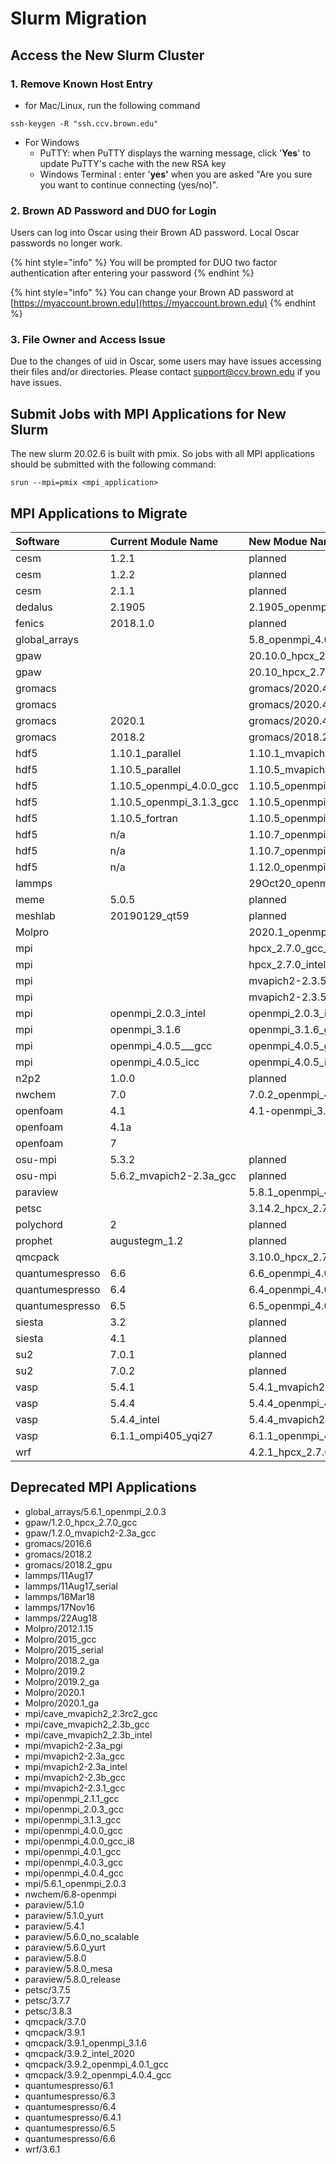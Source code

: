 # Slurm Migration

## Access the New Slurm Cluster

### 1. Remove Known Host Entry

* for Mac/Linux, run the following command

```
ssh-keygen -R "ssh.ccv.brown.edu"
```

* For Windows
  * PuTTY: when PuTTY displays the warning message, click '**Yes**' to update PuTTY's cache with the new RSA key
  * Windows Terminal :  enter '**yes'** when you are asked "Are you sure you want to continue connecting \(yes/no\)".

### 2. Brown AD Password and DUO for Login

Users can log into Oscar using their Brown AD password.  Local Oscar passwords no longer work.

{% hint style="info" %}
You will be prompted for DUO two factor authentication after entering your password
{% endhint %}

{% hint style="info" %}
You can change your Brown AD password at [https://myaccount.brown.edu](https://myaccount.brown.edu)
{% endhint %}

### 3. File Owner and Access Issue

Due to the changes of uid in Oscar, some users may have issues accessing their files and/or directories. Please contact support@ccv.brown.edu if you have issues.

## Submit Jobs with MPI Applications for New Slurm

The new slurm 20.02.6 is built with pmix. So jobs with all MPI applications should be submitted with the following command:

```text
srun --mpi=pmix <mpi_application>
```

## MPI Applications to Migrate

| Software | Current Module Name | New Modue Name |
| :--- | :--- | :--- |
| cesm | 1.2.1 | planned |
| cesm | 1.2.2 | planned |
| cesm | 2.1.1 | planned |
| dedalus | 2.1905 | 2.1905\_openmpi\_4.0.5\_gcc\_10.2\_slurm20 |
| fenics | 2018.1.0 | planned |
| global\_arrays |  | 5.8\_openmpi\_4.0.5\_gcc\_10.2\_slurm20gpawgpaw |
| gpaw |  | 20.10.0\_hpcx\_2.7.0\_intel\_2020.2\_slurm20 |
| gpaw |  | 20.10\_hpcx\_2.7.0\_intel\_2020.2\_slurm20 |
| gromacs |  | gromacs/2020.4\_gpu\_hpcx\_2.7.0\_gcc\_10.2\_slurm20 |
| gromacs |  | gromacs/2020.4\_hpcx\_2.7.0\_gcc\_10.2\_slurm20 |
| gromacs | 2020.1 | gromacs/2020.4\_hpcx\_2.7.0\_gcc\_10.2\_slurm20 |
| gromacs | 2018.2 | gromacs/2018.2\_hpcx\_2.7.0\_gcc\_10.2\_slurm20 |
| hdf5 | 1.10.1\_parallel | 1.10.1\_mvapich2-2.3.5\_gcc\_10.2\_slurm20 |
| hdf5 | 1.10.5\_parallel | 1.10.5\_mvapich2-2.3.5\_intel\_2020.2\_slurm20 |
| hdf5 | 1.10.5\_openmpi\_4.0.0\_gcc | 1.10.5\_openmpi\_4.0.5\_gcc\_10.2\_slurm20 |
| hdf5 | 1.10.5\_openmpi\_3.1.3\_gcc | 1.10.5\_openmpi\_4.0.5\_gcc\_10.2\_slurm20 |
| hdf5 | 1.10.5\_fortran | 1.10.5\_openmpi\_4.0.5\_gcc\_10.2\_slurm20 |
| hdf5 | n/a | 1.10.7\_openmpi\_4.0.5\_gcc\_10.2\_slurm20 |
| hdf5 | n/a | 1.10.7\_openmpi\_4.0.5\_intel\_2020.2\_slurm20 |
| hdf5 | n/a | 1.12.0\_openmpi\_4.0.5\_intel\_2020.2\_slurm20 |
| lammps |  | 29Oct20\_openmpi\_4.0.5\_gcc\_10.2\_slurm20 |
| meme | 5.0.5 | planned |
| meshlab | 20190129\_qt59 | planned |
| Molpro |  | 2020.1\_openmpi\_4.0.5\_gcc\_10.2\_slurm20 |
| mpi |  | hpcx\_2.7.0\_gcc\_10.2\_slurm20 |
| mpi |  | hpcx\_2.7.0\_intel\_2020.2\_slurm20 |
| mpi |  | mvapich2-2.3.5\_gcc\_10.2\_slurm20 |
| mpi |  | mvapich2-2.3.5\_intel\_2020.2\_slurm20 |
| mpi | openmpi\_2.0.3\_intel | openmpi\_2.0.3\_intel\_2020.2\_slurm20 |
| mpi | openmpi\_3.1.6 | openmpi\_3.1.6\_gcc\_10.2\_slurm20 |
| mpi | openmpi\_4.0.5_\__gcc | openmpi\_4.0.5\_gcc\_10.2\_slurm20 |
| mpi | openmpi\_4.0.5\_icc | openmpi\_4.0.5\_intel\_2020.2\_slurm20 |
| n2p2 | 1.0.0 | planned |
| nwchem | 7.0 | 7.0.2\_openmpi\_4.0.5\_intel\_2020.2\_slurm20 |
| openfoam | 4.1 | 4.1-openmpi\_3.1.6\_gcc\_10.2\_slurm20 |
| openfoam | 4.1a |  |
| openfoam | 7 |  |
| osu-mpi | 5.3.2 | planned |
| osu-mpi | 5.6.2\_mvapich2-2.3a\_gcc | planned |
| paraview |  | 5.8.1\_openmpi\_4.0.5\_intel\_2020.2\_slurm20 |
| petsc |  | 3.14.2\_hpcx\_2.7.0\_intel\_2020.2\_slurm20 |
| polychord | 2 | planned |
| prophet | augustegm\_1.2 | planned |
| qmcpack |  | 3.10.0\_hpcx\_2.7.0\_intel\_2020.2\_slurm20 |
| quantumespresso | 6.6 | 6.6\_openmpi\_4.0.5\_intel\_2020.2\_slurm20 |
| quantumespresso | 6.4 | 6.4\_openmpi\_4.0.5\_intel\_slurm20 |
| quantumespresso | 6.5 | 6.5\_openmpi\_4.0.5\_intel\_slurm20 |
| siesta | 3.2 | planned |
| siesta | 4.1 | planned |
| su2 | 7.0.1 | planned |
| su2 | 7.0.2 | planned |
| vasp | 5.4.1 | 5.4.1\_mvapich2-2.3.5\_intel\_2020.2\_slurm20 |
| vasp | 5.4.4 | 5.4.4\_openmpi\_4.0.5\_gcc\_10.2\_slurm20 |
| vasp | 5.4.4\_intel | 5.4.4\_mvapich2-2.3.5\_intel\_2020.2\_slurm20 |
| vasp | 6.1.1\_ompi405\_yqi27 | 6.1.1\_openmpi\_4.0.5\_intel\_2020.2\_yqi27\_slurm20 |
| wrf |  | 4.2.1\_hpcx\_2.7.0\_intel\_2020.2\_slurm20 |

## Deprecated MPI Applications

* global\_arrays/5.6.1\_openmpi\_2.0.3
* gpaw/1.2.0\_hpcx\_2.7.0\_gcc
* gpaw/1.2.0\_mvapich2-2.3a\_gcc
* gromacs/2016.6
* gromacs/2018.2
* gromacs/2018.2\_gpu
* lammps/11Aug17
* lammps/11Aug17\_serial
* lammps/16Mar18
* lammps/17Nov16
* lammps/22Aug18
* Molpro/2012.1.15
* Molpro/2015\_gcc
* Molpro/2015\_serial
* Molpro/2018.2\_ga
* Molpro/2019.2
* Molpro/2019.2\_ga
* Molpro/2020.1
* Molpro/2020.1\_ga
* mpi/cave\_mvapich2\_2.3rc2\_gcc
* mpi/cave\_mvapich2\_2.3b\_gcc
* mpi/cave\_mvapich2\_2.3b\_intel
* mpi/mvapich2-2.3a\_pgi
* mpi/mvapich2-2.3a\_gcc
* mpi/mvapich2-2.3a\_intel
* mpi/mvapich2-2.3b\_gcc
* mpi/mvapich2-2.3.1\_gcc
* mpi/openmpi\_2.1.1\_gcc
* mpi/openmpi\_2.0.3\_gcc
* mpi/openmpi\_3.1.3\_gcc
* mpi/openmpi\_4.0.0\_gcc
* mpi/openmpi\_4.0.0\_gcc\_i8
* mpi/openmpi\_4.0.1\_gcc
* mpi/openmpi\_4.0.3\_gcc
* mpi/openmpi\_4.0.4\_gcc
* mpi/5.6.1\_openmpi\_2.0.3
* nwchem/6.8-openmpi
* paraview/5.1.0
* paraview/5.1.0\_yurt
* paraview/5.4.1
* paraview/5.6.0\_no\_scalable
* paraview/5.6.0\_yurt
* paraview/5.8.0
* paraview/5.8.0\_mesa
* paraview/5.8.0\_release
* petsc/3.7.5
* petsc/3.7.7
* petsc/3.8.3
* qmcpack/3.7.0
* qmcpack/3.9.1
* qmcpack/3.9.1\_openmpi\_3.1.6
* qmcpack/3.9.2\_intel\_2020
* qmcpack/3.9.2\_openmpi\_4.0.1\_gcc
* qmcpack/3.9.2\_openmpi\_4.0.4\_gcc
* quantumespresso/6.1
* quantumespresso/6.3
* quantumespresso/6.4
* quantumespresso/6.4.1
* quantumespresso/6.5
* quantumespresso/6.6
* wrf/3.6.1

|  |  |
| :--- | :--- |


